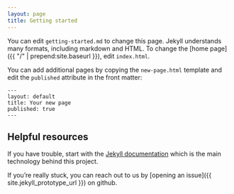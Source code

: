 ```yaml
---
layout: page
title: Getting started
---
```


You can edit `getting-started.md` to change this page. Jekyll understands many
formats, including markdown and HTML. To change the [home page]({{ "/"
| prepend:site.baseurl }}), edit `index.html`.

You can add additional pages by copying the `new-page.html` template and edit
the `published` attribute in the front matter:

```
---
layout: default
title: Your new page
published: true
---
```


## Helpful resources

If you have trouble, start with the [Jekyll
documentation](https://jekyllrb.com/docs/home/) which is the main technology
behind this project.

If you’re really stuck, you can reach out to us by [opening an
issue]({{ site.jekyll_prototype_url }}) on github.
